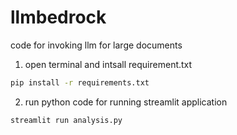 # llmbedrock
code for invoking llm for large documents
1. open terminal and intsall requirement.txt
```bash
pip install -r requirements.txt
```

2. run python code for running streamlit application
```bash
streamlit run analysis.py 
```